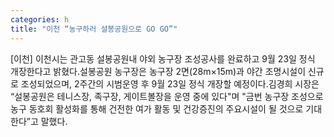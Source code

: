 ```yaml
---
categories: h
title: "이천 “농구하러 설봉공원으로 GO GO”"
---
```

[이천] 이천시는 관고동 설봉공원내 야외 농구장 조성공사를 완료하고 9월 23일 정식 개장한다고 밝혔다.설봉공원 농구장은 농구장 2면(28m&times;15m)과 야간 조명시설이 신규로 조성되었으며, 2주간의 시범운영 후 9월 23일 정식 개장할 예정이다.김경희 시장은 “설봉공원은 테니스장, 족구장, 게이트볼장을 운영 중에 있다"며 "금번 농구장 조성으로 농구 동호회 활성화를 통해 건전한 여가 활동 및 건강증진의 주요시설이 될 것으로 기대한다”고 말했다.